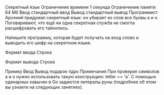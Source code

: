 Секретный язык
Ограничение времени	1 секунда
Ограничение памяти	64 Мб
Ввод	стандартный ввод
Вывод	стандартный вывод
Программист Арсений придумал секретный язык: он убирает из слов все буквы а и о. Поговаривают, что ещё ни одна секретная служба не смогла расшифровать его тайнопись.

Напишите программу, которая будет получать на вход слово и выводить его шифр на секретном языке.

Формат ввода
Строка

Формат вывода
Строка

Пример
Ввод	Вывод
подарок
пдрк
Примечания
При проверке символов а и о нужно использовать такую конструкцию: letter == 'а'. С помощью одинарных кавычек в Go задаются литералы руны (подробнее об этом вы узнаете на следующих занятиях).